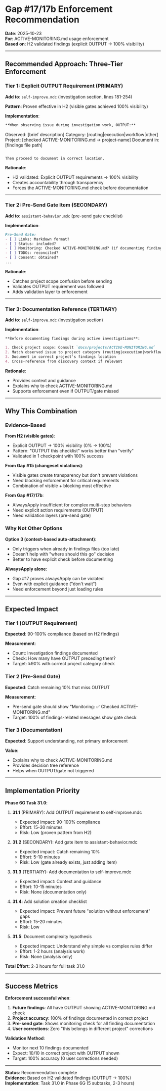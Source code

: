 # Gap #17/17b Enforcement Recommendation

**Date**: 2025-10-23  
**For**: ACTIVE-MONITORING.md usage enforcement  
**Based on**: H2 validated findings (explicit OUTPUT → 100% visibility)

---

## Recommended Approach: Three-Tier Enforcement

### Tier 1: Explicit OUTPUT Requirement (PRIMARY)

**Add to**: `self-improve.mdc` (investigation section, lines 181-254)

**Pattern**: Proven effective in H2 (visible gates achieved 100% visibility)

**Implementation**:

```markdown
**When observing issue during investigation work, OUTPUT:**

```
Observed: [brief description]
Category: [routing|execution|workflow|other]
Project: [checked ACTIVE-MONITORING.md → project-name]
Document in: [findings file path]
```

Then proceed to document in correct location.
```

**Rationale**:
- H2 validated: Explicit OUTPUT requirements → 100% visibility
- Creates accountability through transparency
- Forces the ACTIVE-MONITORING.md check before documentation

---

### Tier 2: Pre-Send Gate Item (SECONDARY)

**Add to**: `assistant-behavior.mdc` (pre-send gate checklist)

**Implementation**:

```markdown
Pre-Send Gate:
- [ ] Links: Markdown format?
- [ ] Status: included?
- [ ] Monitoring: Checked ACTIVE-MONITORING.md? (if documenting finding)
- [ ] TODOs: reconciled?
- [ ] Consent: obtained?
...
```

**Rationale**:
- Catches project scope confusion before sending
- Validates OUTPUT requirement was followed
- Adds validation layer to enforcement

---

### Tier 3: Documentation Reference (TERTIARY)

**Add to**: `self-improve.mdc` (investigation section)

**Implementation**:

```markdown
**Before documenting findings during active investigations**:

1. Check project scope: Consult `docs/projects/ACTIVE-MONITORING.md`
2. Match observed issue to project category (routing|execution|workflow)
3. Document in correct project's findings location
4. Cross-reference from discovery context if relevant
```

**Rationale**:
- Provides context and guidance
- Explains why to check ACTIVE-MONITORING.md
- Supports enforcement even if OUTPUT/gate missed

---

## Why This Combination

### Evidence-Based

**From H2 (visible gates)**:
- Explicit OUTPUT → 100% visibility (0% → 100%)
- Pattern: "OUTPUT this checklist" works better than "verify"
- Validated in 1 checkpoint with 100% success

**From Gap #15 (changeset violations)**:
- Visible gates create transparency but don't prevent violations
- Need blocking enforcement for critical requirements
- Combination of visible + blocking most effective

**From Gap #17/17b**:
- AlwaysApply insufficient for complex multi-step behaviors
- Need explicit action requirements (OUTPUT)
- Need validation layers (pre-send gate)

### Why Not Other Options

**Option 3 (context-based auto-attachment)**: 
- Only triggers when already in findings files (too late)
- Doesn't help with "where should this go" decision
- Better to have explicit check before documenting

**AlwaysApply alone**:
- Gap #17 proves alwaysApply can be violated
- Even with explicit guidance ("don't wait")
- Need enforcement beyond just loading rules

---

## Expected Impact

### Tier 1 (OUTPUT Requirement)

**Expected**: 90-100% compliance (based on H2 findings)

**Measurement**:
- Count: Investigation findings documented
- Check: How many have OUTPUT preceding them?
- Target: ≥90% with correct project category check

### Tier 2 (Pre-Send Gate)

**Expected**: Catch remaining 10% that miss OUTPUT

**Measurement**:
- Pre-send gate should show "Monitoring: ✅ Checked ACTIVE-MONITORING.md"
- Target: 100% of findings-related messages show gate check

### Tier 3 (Documentation)

**Expected**: Support understanding, not primary enforcement

**Value**:
- Explains why to check ACTIVE-MONITORING.md
- Provides decision tree reference
- Helps when OUTPUT/gate not triggered

---

## Implementation Priority

**Phase 6G Task 31.0**:

1. **31.1** (PRIMARY): Add OUTPUT requirement to self-improve.mdc
   - Expected impact: 90-100% compliance
   - Effort: 15-30 minutes
   - Risk: Low (proven pattern from H2)

2. **31.2** (SECONDARY): Add gate item to assistant-behavior.mdc
   - Expected impact: Catch remaining 10%
   - Effort: 5-10 minutes
   - Risk: Low (gate already exists, just adding item)

3. **31.3** (TERTIARY): Add documentation to self-improve.mdc
   - Expected impact: Context and guidance
   - Effort: 10-15 minutes
   - Risk: None (documentation only)

4. **31.4**: Add solution creation checklist
   - Expected impact: Prevent future "solution without enforcement" gaps
   - Effort: 15-20 minutes
   - Risk: Low

5. **31.5**: Document complexity hypothesis
   - Expected impact: Understand why simple vs complex rules differ
   - Effort: 1-2 hours (analysis work)
   - Risk: None (analysis only)

**Total Effort**: 2-3 hours for full task 31.0

---

## Success Metrics

**Enforcement successful when**:

1. **Future findings**: All have OUTPUT showing ACTIVE-MONITORING.md check
2. **Project accuracy**: 100% of findings documented in correct project
3. **Pre-send gate**: Shows monitoring check for all finding documentation
4. **User corrections**: Zero "this belongs in different project" corrections

**Validation Method**:
- Monitor next 10 findings documented
- Expect: 10/10 in correct project with OUTPUT shown
- Target: 100% accuracy (0 user corrections needed)

---

**Status**: Recommendation complete  
**Evidence**: Based on H2 validated findings (OUTPUT → 100%)  
**Implementation**: Task 31.0 in Phase 6G (5 subtasks, 2-3 hours)

